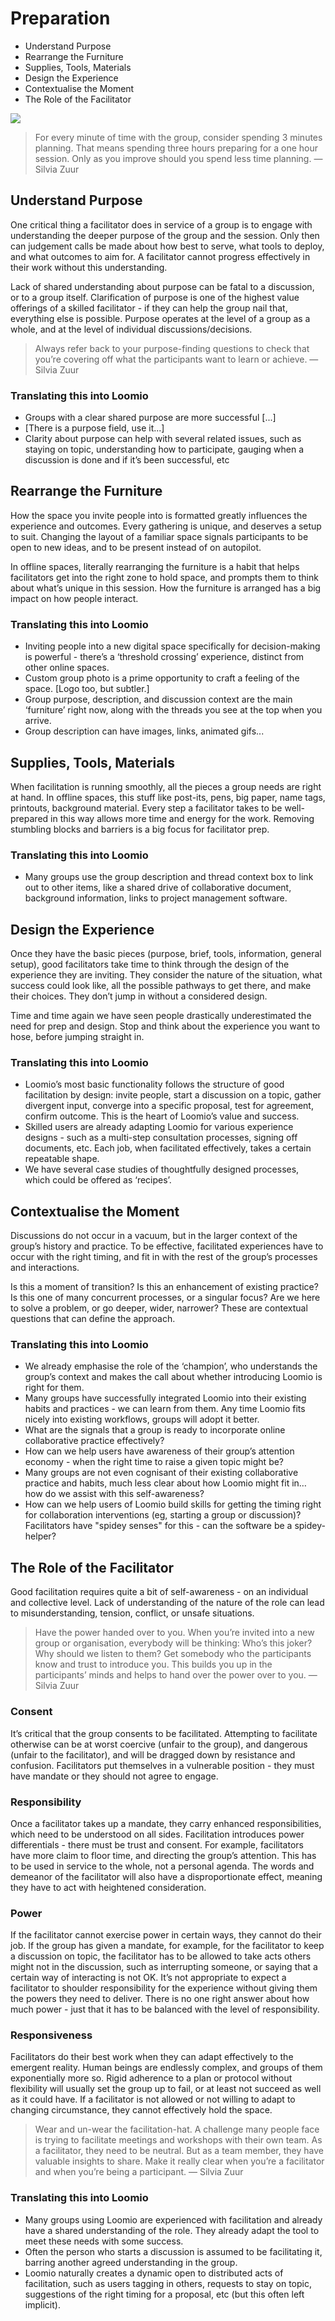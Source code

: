 # Preparation

* Understand Purpose
* Rearrange the Furniture
* Supplies, Tools, Materials
* Design the Experience
* Contextualise the Moment
* The Role of the Facilitator

<img src="img/silvia_200.png" class="img-right img-100px"/>

> For every minute of time with the group, consider spending 3 minutes planning. That means spending three hours preparing for a one hour session. Only as you improve should you spend less time planning. — Silvia Zuur

## Understand Purpose

One critical thing a facilitator does in service of a group is to engage with understanding the deeper purpose of the group and the session. Only then can judgement calls be made about how best to serve, what tools to deploy, and what outcomes to aim for. A facilitator cannot progress effectively in their work without this understanding.

Lack of shared understanding about purpose can be fatal to a discussion, or to a group itself. Clarification of purpose is one of the highest value offerings of a skilled facilitator - if they can help the group nail that, everything else is possible. Purpose operates at the level of a group as a whole, and at the level of individual discussions/decisions.

> Always refer back to your purpose-finding questions to check that you’re covering off what the participants want to learn or achieve. — Silvia Zuur

### Translating this into Loomio

* Groups with a clear shared purpose are more successful [...]
* [There is a purpose field, use it...]
* Clarity about purpose can help with several related issues, such as staying on topic, understanding how to participate, gauging when a discussion is done and if it’s been successful, etc

## Rearrange the Furniture

How the space you invite people into is formatted greatly influences the experience and outcomes. Every gathering is unique, and deserves a setup to suit. Changing the layout of a familiar space signals participants to be open to new ideas, and to be present instead of on autopilot.

In offline spaces, literally rearranging the furniture is a habit that helps facilitators get into the right zone to hold space, and prompts them to think about what’s unique in this session. How the furniture is arranged has a big impact on how people interact.

### Translating this into Loomio

* Inviting people into a new digital space specifically for decision-making is powerful - there’s a ‘threshold crossing’ experience, distinct from other online spaces.
* Custom group photo is a prime opportunity to craft a feeling of the space. [Logo too, but subtler.]
* Group purpose, description, and discussion context are the main ‘furniture’ right now, along with the threads you see at the top when you arrive.
* Group description can have images, links, animated gifs...


## Supplies, Tools, Materials

When facilitation is running smoothly, all the pieces a group needs are right at hand. In offline spaces, this stuff like post-its, pens, big paper, name tags, printouts, background material. Every step a facilitator takes to be well-prepared in this way allows more time and energy for the work. Removing stumbling blocks and barriers is a big focus for facilitator prep.

### Translating this into Loomio

* Many groups use the group description and thread context box to link out to other items, like a shared drive of collaborative document, background information, links to project management software.


## Design the Experience

Once they have the basic pieces (purpose, brief, tools, information, general setup), good facilitators take time to think through the design of the experience they are inviting. They consider the nature of the situation, what success could look like, all the possible pathways to get there, and make their choices. They don’t jump in without a considered design.

Time and time again we have seen people drastically underestimated the need for prep and design. Stop and think about the experience you want to hose, before jumping straight in.


### Translating this into Loomio

* Loomio’s most basic functionality follows the structure of good facilitation by design: invite people, start a discussion on a topic, gather divergent input, converge into a specific proposal, test for agreement, confirm outcome. This is the heart of Loomio’s value and success.
* Skilled users are already adapting Loomio for various experience designs - such as a multi-step consultation processes, signing off documents, etc. Each job, when facilitated effectively, takes a certain repeatable shape.
* We have several case studies of thoughtfully designed processes, which could be offered as ‘recipes’.



## Contextualise the Moment

Discussions do not occur in a vacuum, but in the larger context of the group’s history and practice. To be effective, facilitated experiences have to occur with the right timing, and fit in with the rest of the group’s processes and interactions.

Is this a moment of transition? Is this an enhancement of existing practice? Is this one of many concurrent processes, or a singular focus? Are we here to solve a problem, or go deeper, wider, narrower? These are contextual questions that can define the approach.

### Translating this into Loomio

* We already emphasise the role of the ‘champion’, who understands the group’s context and makes the call about whether introducing Loomio is right for them.
* Many groups have successfully integrated Loomio into their existing habits and practices - we can learn from them. Any time Loomio fits nicely into existing workflows, groups will adopt it better.
* What are the signals that a group is ready to incorporate online collaborative practice effectively?
* How can we help users have awareness of their group’s attention economy - when the right time to raise a given topic might be?
* Many groups are not even cognisant of their existing collaborative practice and habits, much less clear about how Loomio might fit in… how do we assist with this self-awareness?
* How can we help users of Loomio build skills for getting the timing right for collaboration interventions (eg, starting a group or discussion)? Facilitators have "spidey senses" for this - can the software be a spidey-helper?


## The Role of the Facilitator

Good facilitation requires quite a bit of self-awareness - on an individual and collective level. Lack of understanding of the nature of the role can lead to misunderstanding, tension, conflict, or unsafe situations.

> Have the power handed over to you. When you’re invited into a new group or organisation, everybody will be thinking: Who’s this joker? Why should we listen to them? Get somebody who the participants know and trust to introduce you. This builds you up in the participants’ minds and helps to hand over the power over to you. — Silvia Zuur

### Consent
It’s critical that the group consents to be facilitated. Attempting to facilitate otherwise can be at worst coercive (unfair to the group), and dangerous (unfair to the facilitator), and will be dragged down by resistance and confusion. Facilitators put themselves in a vulnerable position - they must have mandate or they should not agree to engage.

### Responsibility
Once a facilitator takes up a mandate, they carry enhanced responsibilities, which need to be understood on all sides. Facilitation introduces power differentials - there must be trust and consent. For example, facilitators have more claim to floor time, and directing the group’s attention. This has to be used in service to the whole, not a personal agenda. The words and demeanor of the facilitator will also have a disproportionate effect, meaning they have to act with heightened consideration.

### Power
If the facilitator cannot exercise power in certain ways, they cannot do their job. If the group has given a mandate, for example, for the facilitator to keep a discussion on topic, the facilitator has to be allowed to take acts others might not in the discussion, such as interrupting someone, or saying that a certain way of interacting is not OK. It’s not appropriate to expect a facilitator to shoulder responsibility for the experience without giving them the powers they need to deliver. There is no one right answer about how much power - just that it has to be balanced with the level of responsibility.

### Responsiveness
Facilitators do their best work when they can adapt effectively to the emergent reality. Human beings are endlessly complex, and groups of them exponentially more so. Rigid adherence to a plan or protocol without flexibility will usually set the group up to fail, or at least not succeed as well as it could have. If a facilitator is not allowed or not willing to adapt to changing circumstance, they cannot effectively hold the space.

> Wear and un-wear the facilitation-hat. A challenge many people face is trying to facilitate meetings and workshops with their own team. As a facilitator, they need to be neutral. But as a team member, they have valuable insights to share. Make it really clear when you’re a facilitator and when you’re being a participant. — Silvia Zuur


### Translating this into Loomio

* Many groups using Loomio are experienced with facilitation and already have a shared understanding of the role. They already adapt the tool to meet these needs with some success.
* Often the person who starts a discussion is assumed to be facilitating it, barring another agreed understanding in the group.
* Loomio naturally creates a dynamic open to distributed acts of facilitation, such as users tagging in others, requests to stay on topic, suggestions of the right timing for a proposal, etc (but this often left implicit).